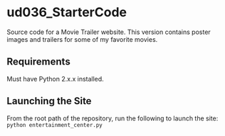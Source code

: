 # ud036_StarterCode
Source code for a Movie Trailer website. This version contains poster images and
trailers for some of my favorite movies.

## Requirements
Must have Python 2.x.x installed.

## Launching the Site
From the root path of the repository, run the following to launch the site:
`python entertainment_center.py`
